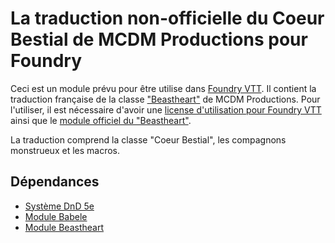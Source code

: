 # La traduction non-officielle du Coeur Bestial de MCDM Productions pour Foundry

Ceci est un module prévu pour être utilise dans [Foundry VTT][Foundry Home]. Il contient la traduction française de la classe ["Beastheart"][MCDM Beastheart Shop] de MCDM Productions. 
Pour l'utiliser, il est nécessaire d'avoir une [license d'utilisation pour Foundry VTT][Foundry Purchase] ainsi que le [module officiel du "Beastheart"][MCDM Beastheart Foundry Shop].

La traduction comprend la classe "Coeur Bestial", les compagnons monstrueux et les macros.

## Dépendances

- [Système DnD 5e][Dependency DnD5e]
- [Module Babele][Dependency Babele]
- [Module Beastheart][Dependency Beastheart]

[Foundry Home]: https://foundryvtt.com/
[Foundry Purchase]: https://foundryvtt.com/purchase/

[MCDM Beastheart Shop]: https://shop.mcdmproductions.com/collections/character-classes/products/beastheart-companions
[MCDM Beastheart Foundry Shop]: https://shop.mcdmproductions.com/products/beastheart-and-monstrous-companions-for-foundryvtt

[Dependency DnD5e]: https://foundryvtt.com/packages/dnd5e/
[Dependency Babele]: https://foundryvtt.com/packages/babele
[Dependency Beastheart]: https://foundryvtt.com/packages/mcdm-beastheart
